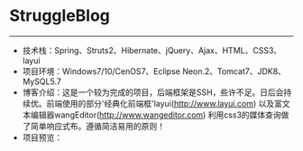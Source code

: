 # StruggleBlog
---  
- 技术栈：Spring、Struts2、Hibernate、jQuery、Ajax、HTML、CSS3、layui  
- 项目环境：Windows7/10/CenOS7、Eclipse Neon.2、Tomcat7、JDK8、MySQL5.7   
- 博客介绍：这是一个较为完成的项目，后端框架是SSH，些许不足。日后会持续优。前端使用的部分'经典化前端框'layui(http://www.layui.com)
  以及富文本编辑器wangEditor(http://www.wangeditor.com)
  利用css3的媒体查询做了简单响应式布。遵循简洁易用的原则！
- 项目预览：

